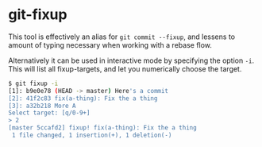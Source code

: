 # git-fixup

This tool is effectively an alias for `git commit --fixup`, and lessens to
amount of typing necessary when working with a rebase flow.

Alternatively it can be used in interactive mode by specifying the option `-i`.
This will list all fixup-targets, and let you numerically choose the target.

```sh
$ git fixup -i
[1]: b9e0e78 (HEAD -> master) Here's a commit
[2]: 41f2c83 fix(a-thing): Fix the a thing
[3]: a32b218 More A
Select target: [q/0-9+]
> 2
[master 5ccafd2] fixup! fix(a-thing): Fix the a thing
 1 file changed, 1 insertion(+), 1 deletion(-)
````
